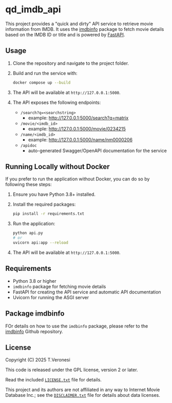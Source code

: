 # qd_imdb_api

This project provides a "quick and dirty" API service to retrieve movie information from IMDB.
It uses the [imdbinfo](https://github.com/tveronesi/imdbinfo) package to fetch movie details based on the IMDB ID or title and is powered by [FastAPI](https://fastapi.tiangolo.com/).

## Usage

1. Clone the repository and navigate to the project folder.
2. Build and run the service with:

   ```sh
   docker compose up --build
    ```
   
3. The API will be available at `http://127.0.0.1:5000`.
4. The API exposes the following endpoints:
   - `/search?q=<searchstring>`
     - example: http://127.0.0.1:5000/search?q=matrix
   - `/movie/<imdb_id>`
     - example: http://127.0.0.1:5000/movie/0234215
   - `/name/<imdb_id>`
     - example: http://127.0.0.1:5000/name/nm0000206
   - `/apidoc`
     - auto-generated Swagger/OpenAPI documentation for the service


## Running Locally without Docker

If you prefer to run the application without Docker, you can do so by following these steps:
1. Ensure you have Python 3.8+ installed.
2. Install the required packages:

   ```sh
   pip install -r requirements.txt
   ```
3. Run the application:

   ```sh
   python api.py
   # or
   uvicorn api:app --reload
   ```
4. The API will be available at `http://127.0.0.1:5000`.

## Requirements
- Python 3.8 or higher
- `imdbinfo` package for fetching movie details
- FastAPI for creating the API service and automatic API documentation
- Uvicorn for running the ASGI server

## Package imdbinfo

FOr details on how to use the `imdbinfo` package, please refer to the [imdbinfo](https://github.com/tveronesi/imdbinfo) Github repository.

## License
Copyright (C)  2025 T.Veronesi

This code is released under the GPL license, version 2 or later.

Read the included [`LICENSE.txt`](LICENSE.txt) file for details.

This project and its authors are not affiliated in any way to Internet Movie Database Inc.; see the  [`DISCLAIMER.txt`](DISCLAIMER.txt) file for details about data licenses.
